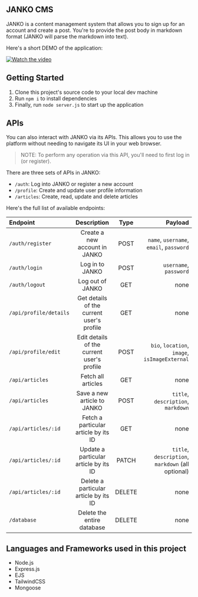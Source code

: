 ## JANKO CMS

JANKO is a content management system that allows you to sign up for an account and create a post. You're to provide the post body in markdown format (JANKO will parse the markdown into text).

Here's a short DEMO of the application:

[![Watch the video](https://img.youtube.com/vi/MGnj7CuweWs/hqdefault.jpg)](https://youtu.be/MGnj7CuweWs)

## Getting Started

1. Clone this project's source code to your local dev machine
2. Run `npm i` to install dependencies
3. Finally, run `node server.js` to start up the application

## APIs

You can also interact with JANKO via its APIs. This allows you to use the platform without needing to navigate its UI in your web browser.

> NOTE: To perform any operation via this API, you'll need to first log in (or register).

There are three sets of APIs in JANKO:

- `/auth`: Log into JANKO or register a new account
- `/profile`: Create and update user profile information
- `/articles`: Create, read, update and delete articles

Here's the full list of available endpoints:

| Endpoint               |                Description                 |  Type  |                                           Payload |
| :--------------------- | :----------------------------------------: | :----: | ------------------------------------------------: |
| `/auth/register`       |       Create a new account in JANKO        |  POST  |           `name`, `username`, `email`, `password` |
| `/auth/login`          |              Log in to JANKO               |  POST  |                            `username`, `password` |
| `/auth/logout`         |              Log out of JANKO              |  GET   |                                              none |
| `/api/profile/details` | Get details of the current user's profile  |  GET   |                                              none |
| `/api/profile/edit`    | Edit details of the current user's profile |  POST  |     `bio`, `location`, `image`, `isImageExternal` |
| `/api/articles`        |             Fetch all articles             |  GET   |                                              none |
| `/api/articles`        |        Save a new article to JANKO         |  POST  |                `title`, `description`, `markdown` |
| `/api/articles/:id`    |    Fetch a particular article by its ID    |  GET   |                                              none |
| `/api/articles/:id`    |   Update a particular article by its ID    | PATCH  | `title`, `description`, `markdown` (all optional) |
| `/api/articles/:id`    |   Delete a particular article by its ID    | DELETE |                                              none |
| `/database`            |         Delete the entire database         | DELETE |                                              none |

## Languages and Frameworks used in this project

- Node.js
- Express.js
- EJS
- TailwindCSS
- Mongoose

